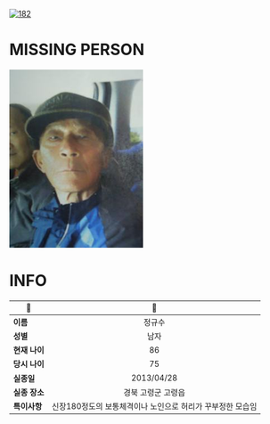 [![182](https://img.shields.io/badge/%EC%8B%A4%EC%A2%85%EC%8B%A0%EA%B3%A0%EB%8A%94%20%EA%B5%AD%EB%B2%88%EC%97%86%EC%9D%B4-182-blue)](http://safe182.go.kr/index.do)

# MISSING PERSON

<img src="./missing_person.jpg">

# INFO

|🔑|💎|
|--|:--:|
|**이름**|정규수|
|**성별**|남자|
|**현재 나이**|86|
|**당시 나이**|75|
|**실종일**|2013/04/28|
|**실종 장소**|경북 고령군 고령읍 |
|**특이사항**|신장180정도의 보통체격이나 노인으로 허리가 꾸부정한 모습임|
